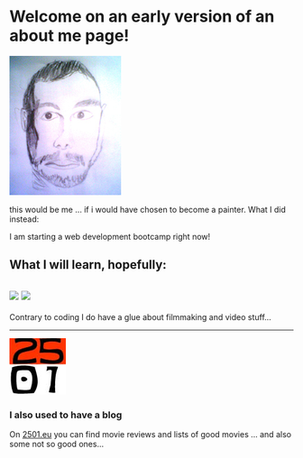 # Welcome on an early version of an about me page!

![me](./me-klein.jpg)

this would be me ... if i would have chosen to become a painter. What I did instead:

I am starting a web development bootcamp right now! 

What I will learn, hopefully:
---
![](https://img.shields.io/badge/Code-javascript-blue?logo=javascript) ![](https://img.shields.io/badge/notsurewhatthatis-github-blue?logo=github) 
---


Contrary to coding I do have a glue about filmmaking and video stuff...


---
![major](./2501-Filme.jpeg)

### I also used to have a blog
On [2501.eu](http://www.2501.eu/) you can find movie reviews and lists of good movies ... and also some not so good ones...
